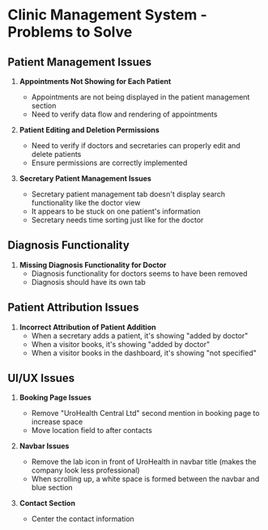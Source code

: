 # Clinic Management System - Problems to Solve

## Patient Management Issues

1. **Appointments Not Showing for Each Patient**
   - Appointments are not being displayed in the patient management section
   - Need to verify data flow and rendering of appointments

2. **Patient Editing and Deletion Permissions**
   - Need to verify if doctors and secretaries can properly edit and delete patients
   - Ensure permissions are correctly implemented

3. **Secretary Patient Management Issues**
   - Secretary patient management tab doesn't display search functionality like the doctor view
   - It appears to be stuck on one patient's information
   - Secretary needs time sorting just like for the doctor

## Diagnosis Functionality

1. **Missing Diagnosis Functionality for Doctor**
   - Diagnosis functionality for doctors seems to have been removed
   - Diagnosis should have its own tab

## Patient Attribution Issues

1. **Incorrect Attribution of Patient Addition**
   - When a secretary adds a patient, it's showing "added by doctor"
   - When a visitor books, it's showing "added by doctor"
   - When a visitor books in the dashboard, it's showing "not specified"

## UI/UX Issues

1. **Booking Page Issues**
   - Remove "UroHealth Central Ltd" second mention in booking page to increase space
   - Move location field to after contacts

2. **Navbar Issues**
   - Remove the lab icon in front of UroHealth in navbar title (makes the company look less professional)
   - When scrolling up, a white space is formed between the navbar and blue section

3. **Contact Section**
   - Center the contact information
